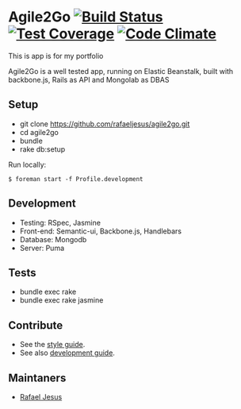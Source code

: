 Agile2Go [![Build Status](https://travis-ci.org/rafaeljesus/agile2go.svg?branch=master)](https://travis-ci.org/rafaeljesus/agile2go) [![Test Coverage](https://codeclimate.com/github/rafaeljesus/agile2go/badges/coverage.svg)](https://codeclimate.com/github/rafaeljesus/agile2go) [![Code Climate](https://codeclimate.com/github/rafaeljesus/agile2go/badges/gpa.svg)](https://codeclimate.com/github/rafaeljesus/agile2go)
===============

This is app is for my portfolio

Agile2Go is a well tested app, running on Elastic Beanstalk, built with backbone.js, Rails as API and Mongolab as DBAS

Setup
-----

* git clone https://github.com/rafaeljesus/agile2go.git
* cd agile2go
* bundle
* rake db:setup

Run locally:

```
$ foreman start -f Profile.development
```

Development
-----------

* Testing: RSpec, Jasmine
* Front-end: Semantic-ui, Backbone.js, Handlebars
* Database: Mongodb
* Server: Puma

Tests
------
* bundle exec rake
* bundle exec rake jasmine

Contribute
----------

* See the [style guide](https://github.com/copycopter/style-guide).
* See also [development guide](https://github.com/thoughtbot/guides).

Maintaners
----------

* [Rafael Jesus](https://github.com/rafaeljesus)

